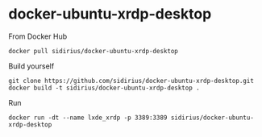 docker-ubuntu-xrdp-desktop
=========================

From Docker Hub
```
docker pull sidirius/docker-ubuntu-xrdp-desktop
```

Build yourself
```
git clone https://github.com/sidirius/docker-ubuntu-xrdp-desktop.git
docker build -t sidirius/docker-ubuntu-xrdp-desktop . 
```

Run
```
docker run -dt --name lxde_xrdp -p 3389:3389 sidirius/docker-ubuntu-xrdp-desktop
```

